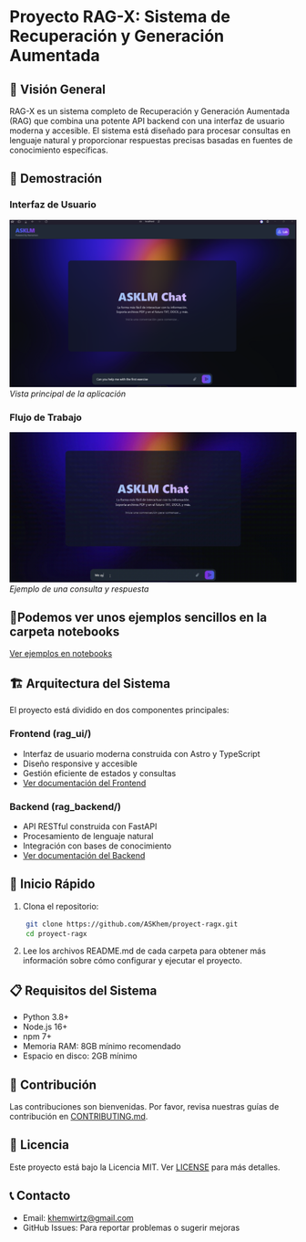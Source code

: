 # Proyecto RAG-X: Sistema de Recuperación y Generación Aumentada

## 🌟 Visión General

RAG-X es un sistema completo de Recuperación y Generación Aumentada (RAG) que combina una potente API backend con una interfaz de usuario moderna y accesible. El sistema está diseñado para procesar consultas en lenguaje natural y proporcionar respuestas precisas basadas en fuentes de conocimiento específicas.

## 🎯 Demostración

### Interfaz de Usuario

![Interfaz principal](docs/images/img1.png)
*Vista principal de la aplicación*

### Flujo de Trabajo

![Demostración de uso](docs/images/demo.gif)
*Ejemplo de una consulta y respuesta*


## 📓Podemos ver unos ejemplos sencillos en la carpeta notebooks
[Ver ejemplos en notebooks](notebooks/README.md)

## 🏗️ Arquitectura del Sistema

El proyecto está dividido en dos componentes principales:

### Frontend (rag_ui/)

- Interfaz de usuario moderna construida con Astro y TypeScript
- Diseño responsive y accesible
- Gestión eficiente de estados y consultas
- [Ver documentación del Frontend](rag_ui/README.md)

### Backend (rag_backend/)

- API RESTful construida con FastAPI
- Procesamiento de lenguaje natural
- Integración con bases de conocimiento
- [Ver documentación del Backend](rag_backend/README.md)

## 🚀 Inicio Rápido

1. Clona el repositorio:

```bash
    git clone https://github.com/ASKhem/proyect-ragx.git
    cd proyect-ragx
```

2. Lee los archivos README.md de cada carpeta para obtener más información sobre cómo configurar y ejecutar el proyecto.


## 📋 Requisitos del Sistema

- Python 3.8+
- Node.js 16+
- npm 7+
- Memoria RAM: 8GB mínimo recomendado
- Espacio en disco: 2GB mínimo

## 🤝 Contribución

Las contribuciones son bienvenidas. Por favor, revisa nuestras guías de contribución en [CONTRIBUTING.md](./CONTRIBUTING.md).

## 📄 Licencia

Este proyecto está bajo la Licencia MIT. Ver [LICENSE](./LICENSE) para más detalles.

## 📞 Contacto

- Email: khemwirtz@gmail.com
- GitHub Issues: Para reportar problemas o sugerir mejoras

